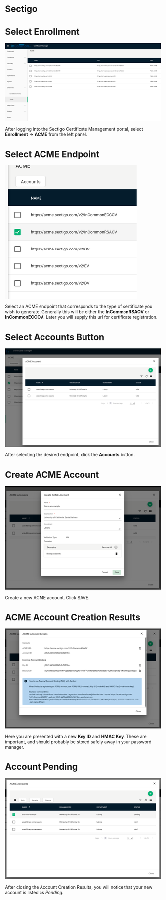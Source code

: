 # Sectigo


Select Enrollment
=======================
![SCM Enrollment ACME](../../docs/1-scm-enrollment_ACME.png)

After logging into the Sectigo Certificate Management portal, select **Enrollment** -> **ACME** from the left panel.



Select ACME Endpoint
=======================
![SCM Enrollment ACME](../../docs/2-scm-select-acme-endpoint.png)

Select an ACME endpoint that corresponds to the type of certificate you wish to generate.  Generally this will be either the **InCommonRSAOV** or **InCommonECCOV**.  Later you will supply this url for certificate registration.



Select Accounts Button
=======================

![SCM Enrollment ACME](../../docs/3-scm-select-accounts-button.png)

After selecting the desired endpoint, click the **Accounts** button.



Create ACME Account
=======================
![SCM Enrollment ACME](../../docs/4-scm-create-acme-account.png)

Create a new ACME account.  Click SAVE.


ACME Account Creation Results
=======================

![SCM Enrollment ACME](../../docs/5-scm-acme-account-creation-results.png)

Here you are presented with a new **Key ID** and **HMAC Key**.  These are important, and should probably be stored safely away in your password manager.  


Account Pending
=======================

![SCM Enrollment ACME](../../docs/6-scm-account-pending.png)

After closing the Account Creation Results, you will notice that your new account is listed as _Pending_.
